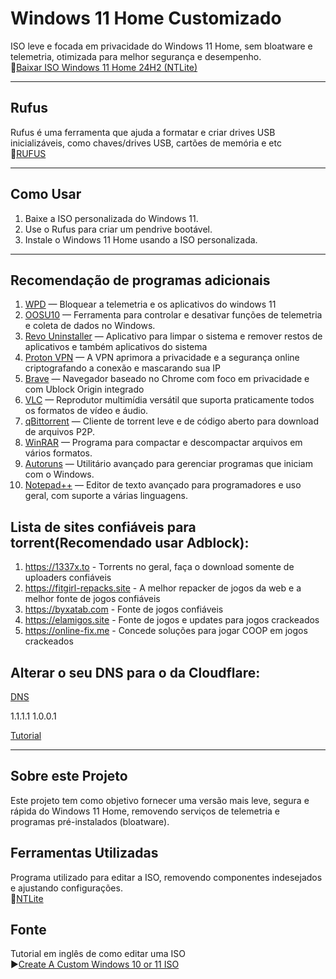 # Windows 11 Home Customizado

ISO leve e focada em privacidade do Windows 11 Home, sem bloatware e telemetria, otimizada para melhor segurança e desempenho.<br>
🔗[Baixar ISO Windows 11 Home 24H2 (NTLite)](https://drive.usercontent.google.com/download?id=1B7Tz8lOW5djMuqD7Y7Dm9o0QuYOpp_0N)

---

## Rufus

Rufus é uma ferramenta que ajuda a formatar e criar drives USB inicializáveis, como chaves/drives USB, cartões de memória e etc<br>
🔗[RUFUS](https://rufus.ie/pt_BR/)

---

## Como Usar

1. Baixe a ISO personalizada do Windows 11.
2. Use o Rufus para criar um pendrive bootável.
3. Instale o Windows 11 Home usando a ISO personalizada.

---

## Recomendação de programas adicionais

1. [WPD](https://wpd.app) — Bloquear a telemetria e os aplicativos do windows 11
2. [OOSU10](https://www.oo-software.com/en/shutup10) — Ferramenta para controlar e desativar funções de telemetria e coleta de dados no Windows.
3. [Revo Uninstaller](https://www.revouninstaller.com/br/revo-uninstaller-free-download/) — Aplicativo para limpar o sistema e remover restos de aplicativos e também aplicativos do sistema
4. [Proton VPN](https://protonvpn.com) — A VPN aprimora a privacidade e a segurança online criptografando a conexão e mascarando sua IP
5. [Brave](https://brave.com) — Navegador baseado no Chrome com foco em privacidade e com Ublock Origin integrado
6. [VLC](https://www.videolan.org/vlc) — Reprodutor multimídia versátil que suporta praticamente todos os formatos de vídeo e áudio.
7. [qBittorrent](https://www.qbittorrent.org/download) — Cliente de torrent leve e de código aberto para download de arquivos P2P.
8. [WinRAR](https://www.win-rar.com/download.html) — Programa para compactar e descompactar arquivos em vários formatos.
9. [Autoruns](https://learn.microsoft.com/pt-br/sysinternals/downloads/autoruns) — Utilitário avançado para gerenciar programas que iniciam com o Windows.
10. [Notepad++](https://notepad-plus-plus.org/downloads/) — Editor de texto avançado para programadores e uso geral, com suporte a várias linguagens.


## Lista de sites confiáveis para torrent(Recomendado usar Adblock):

1. https://1337x.to - Torrents no geral, faça o download somente de uploaders confiáveis
2. https://fitgirl-repacks.site - A melhor repacker de jogos da web e a melhor fonte de jogos confiáveis
3. https://byxatab.com - Fonte de jogos confiáveis
4. https://elamigos.site - Fonte de jogos e updates para jogos crackeados
5. https://online-fix.me - Concede soluções para jogar COOP em jogos crackeados


## Alterar o seu DNS para o da Cloudflare:
[DNS](https://one.one.one.one/help/)

1.1.1.1
1.0.0.1

[Tutorial](https://youtu.be/tHmfMhdqlNk?t=199)

---

## Sobre este Projeto

Este projeto tem como objetivo fornecer uma versão mais leve, segura e rápida do Windows 11 Home, removendo serviços de telemetria e programas pré-instalados (bloatware).

## Ferramentas Utilizadas

Programa utilizado para editar a ISO, removendo componentes indesejados e ajustando configurações.<br>
🔗[NTLite](https://www.ntlite.com/download)


## Fonte

Tutorial em inglês de como editar uma ISO<br>
▶️[Create A Custom Windows 10 or 11 ISO](https://www.youtube.com/watch?v=_gMJNQ3yWNE)

